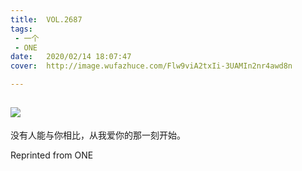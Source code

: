 ```yaml
---
title:	VOL.2687
tags:
 - 一个
 - ONE
date:	2020/02/14 18:07:47
cover:	http://image.wufazhuce.com/Flw9viA2txIi-3UAMIn2nr4awd8n

---
```

![](http://image.wufazhuce.com/Flw9viA2txIi-3UAMIn2nr4awd8n)
---

没有人能与你相比，从我爱你的那一刻开始。
 
Reprinted from ONE
